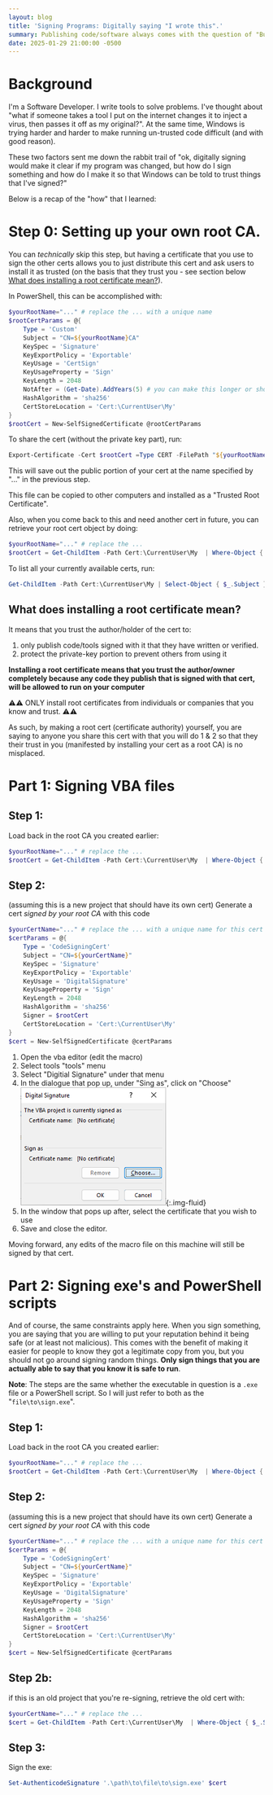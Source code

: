 ```yaml
---
layout: blog
title: 'Signing Programs: Digitally saying "I wrote this".'
summary: Publishing code/software always comes with the question of "But what if someone take a copy, maliciously alters it, then passes it off as from me". Also, Windows is starting to get really annoying about untrusted code. Let's learn how to solve this.
date: 2025-01-29 21:00:00 -0500
---
```



# Background

I'm a Software Developer. I write tools to solve problems. I've thought about "what if someone takes a tool I put on the internet changes it to inject a virus, then passes it off as my original?".
At the same time, Windows is trying harder and harder to make running un-trusted code difficult (and with good reason).

These two factors sent me down the rabbit trail of "ok, digitally signing would make it clear if my program was changed, but how do I sign something and how do I make it so that Windows can be told to trust things that I've signed?"

Below is a recap of the "how" that I learned:

# Step 0: Setting up your own root CA.

You can *technically* skip this step, but having a certificate that you use to sign the other certs allows you to just distribute this cert and ask users to install it as trusted (on the basis that they trust you - see section below [What does installing a root certificate mean?](#what-does-installing-a-root-certificate-mean)).

In PowerShell, this can be accomplished with:

```powershell
$yourRootName="..." # replace the ... with a unique name
$rootCertParams = @{
    Type = 'Custom'
    Subject = "CN=${yourRootName}CA"
    KeySpec = 'Signature'
    KeyExportPolicy = 'Exportable'
    KeyUsage = 'CertSign'
    KeyUsageProperty = 'Sign'
    KeyLength = 2048
    NotAfter = (Get-Date).AddYears(5) # you can make this longer or shorter. I've seen recommendations to not have it be over 2 years, and I've seen people make it 10. I think that 5 is long enough that anyone using this should probably be getting an updated cert from me.
    HashAlgorithm = 'sha256'
    CertStoreLocation = 'Cert:\CurrentUser\My'
}
$rootCert = New-SelfSignedCertificate @rootCertParams
```

To share the cert (without the private key part), run:
```powershell
Export-Certificate -Cert $rootCert =Type CERT -FilePath "${yourRootName}.cer"
```

This will save out the public portion of your cert at the name specified by "..." in the previous step.

This file can be copied to other computers and installed as a "Trusted Root Certificate".

Also, when you come back to this and need another cert in future, you can retrieve your root cert object by doing:
```powershell
$yourRootName="..." # replace the ...
$rootCert = Get-ChildItem -Path Cert:\CurrentUser\My  | Where-Object { $_.Subject -eq "CN=${yourRootName}CA" }
```

To list all your currently available certs, run:
```powershell
Get-ChildItem -Path Cert:\CurrentUser\My | Select-Object { $_.Subject }
```

## What does installing a root certificate mean?

It means that you trust the author/holder of the cert to:
1. only publish code/tools signed with it that they have written or verified.
2. protect the private-key portion to prevent others from using it

**Installing a root certificate means that you trust the author/owner completely because any code they publish that is signed with that cert, will be allowed to run on your computer**

&#9888;&#x26A0; ONLY install root certificates from individuals or companies that you know and trust. &#9888;&#x26A0;

As such, by making a root cert (certificate authority) yourself, you are saying to anyone you share this cert with that you will do 1 & 2 so that they their trust in you (manifested by installing your cert as a root CA) is no misplaced.


# Part 1: Signing VBA files

## Step 1:

Load back in the root CA you created earlier:

```powershell
$yourRootName="..." # replace the ...
$rootCert = Get-ChildItem -Path Cert:\CurrentUser\My  | Where-Object { $_.Subject -eq "CN=${yourRootName}CA" }
```

## Step 2: 
(assuming this is a new project that should have its own cert)
Generate a cert <em>signed by your root CA</em> with this code
```powershell
$yourCertName="..." # replace the ... with a unique name for this cert
$certParams = @{
    Type = 'CodeSigningCert'
    Subject = "CN=${yourCertName}"
    KeySpec = 'Signature'
    KeyExportPolicy = 'Exportable'
    KeyUsage = 'DigitalSignature'
    KeyUsageProperty = 'Sign'
    KeyLength = 2048
    HashAlgorithm = 'sha256'
    Signer = $rootCert
    CertStoreLocation = 'Cert:\CurrentUser\My'
}
$cert = New-SelfSignedCertificate @certParams
```

1. Open the vba editor (edit the macro)
1. Select tools "tools" menu
1. Select "Digitial Signature" under that menu
1. In the dialogue that pop up, under "Sing as", click on "Choose"
  ![Select Choose](signProgramFiles/01_select_certificate.png){:.img-fluid}
1. In the window that pops up after, select the certificate that you wish to use
1. Save and close the editor.

Moving forward, any edits of the macro file on this machine will still be signed by that cert.

# Part 2: Signing exe's and PowerShell scripts

And of course, the same constraints apply here. When you sign something, you are saying that you are willing to put your reputation behind it being safe (or at least not malicious). This comes with the benefit of making it easier for people to know they got a legitimate copy from you, but you should not go around signing random things. **Only sign things that you are actually able to say that you know it is safe to run**.

**Note**: The steps are the same whether the executable in question is a `.exe` file or a PowerShell script. So I will just refer to both as the "`file\to\sign.exe`".

## Step 1:

Load back in the root CA you created earlier:

```powershell
$yourRootName="..." # replace the ...
$rootCert = Get-ChildItem -Path Cert:\CurrentUser\My  | Where-Object { $_.Subject -eq "CN=${yourRootName}CA" }
```

## Step 2: 
(assuming this is a new project that should have its own cert)
Generate a cert <em>signed by your root CA</em> with this code
```powershell
$yourCertName="..." # replace the ... with a unique name for this cert
$certParams = @{
    Type = 'CodeSigningCert'
    Subject = "CN=${yourCertName}"
    KeySpec = 'Signature'
    KeyExportPolicy = 'Exportable'
    KeyUsage = 'DigitalSignature'
    KeyUsageProperty = 'Sign'
    KeyLength = 2048
    HashAlgorithm = 'sha256'
    Signer = $rootCert
    CertStoreLocation = 'Cert:\CurrentUser\My'
}
$cert = New-SelfSignedCertificate @certParams
```

## Step 2b:
if this is an old project that you're re-signing, retrieve the old cert with:

```powershell
$yourCertName="..." # replace the ...
$cert = Get-ChildItem -Path Cert:\CurrentUser\My  | Where-Object { $_.Subject -eq "CN=${yourCertName}" }
```

## Step 3:
Sign the exe:

```powershell
Set-AuthenticodeSignature '.\path\to\file\to\sign.exe' $cert
```
